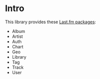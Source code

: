 # Intro

This library provides these [Last.fm packages](https://www.last.fm/api/intro):
* Album
* Artist
* Auth
* Chart
* Geo
* Library
* Tag
* Track
* User
